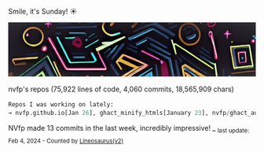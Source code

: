 Smile, it's Sunday! ☀️

![banner](./assets/banner.jpg)

nvfp's repos (75,922 lines of code, 4,060 commits, 18,565,909 chars)

```python
Repos I was working on lately:
→ nvfp.github.io[Jan 26], ghact_minify_htmls[January 23], nvfp/ghact_auto_permalink[Mon, Jan 22, 2024, 10:33AM]
```

NVfp made 13 commits in the last week, incredibly impressive!<sub> ~ last update: Feb 4, 2024 - Counted by [Lineosaurus(v2)](https://github.com/Lineosaurus/Lineosaurus)</sub>